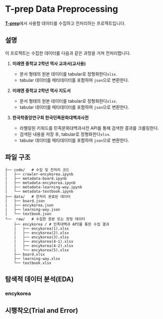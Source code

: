 # T-prep Data Preprocessing

[**T-prep**](https://github.com/INISW-6th/t-prep)에서 사용할 데이터를 수집하고 전처리하는 프로젝트입니다.

## 설명
이 프로젝트는 수집한 데이터를 다음과 같은 과정을 거쳐 전처리합니다.

1. **미래엔 중학교 2학년 역사 교과서(교사용)**
    - 문서 형태의 원본 데이터를 tabular로 정형화한다`xlsx`.
    - tabular 데이터를 메타데이터를 포함하여 `json`으로 변환한다.
   
2. **미래엔 중학교 2학년 역사 지도서**
    - 문서 형태의 원본 데이터를 tabular로 정형화한다`xlsx`.
    - tabular 데이터를 메타데이터를 포함하여 `json`으로 변환한다.

3. **한국학중앙연구회 한국민족문화대백과사전**
    - 라벨링된 키워드를 민족문화대백과사전 API를 통해 검색한 결과를 크롤링한다.
    - 검색된 내용을 저장 후, tabular로 정형화한다`xlsx`.
    - tabular 데이터를 메타데이터를 포함하여 `json`으로 변환한다.

## 파일 구조
```
├── code/   # 수집 및 전처리 코드
|   ├── crawler-encykorea.ipynb
|   ├── metadata-board.ipynb
|   ├── metadata-encykorea.ipynb
|   ├── metadata-learning-way.ipynb
|   └── metadata-textbook.ipynb
├── data/   # 전처리 완료된 데이터
|   ├── board.json
|   ├── encykorea.json
|   ├── learning-way.json
|   └── textbook.json
└──  raw/   # 수집한 원본 또는 정형 데이터
    ├── encykorea / # 민족대백과 API를 통한 수집 결과
    |   ├── encykorea(1).xlsx
    |   ├── encykorea(2).xlsx
    |   ├── encykorea(3).xlsx
    |   ├── encykorea(4-1).xlsx
    |   ├── encykorea(4-2).xlsx
    |   └── encykorea(5).xlsx
    ├── board.xlsx
    ├── learning-way.xlsx
    └── textbook.xlsx
```
<!--
- code: 수집 및 전처리 코드
   - `crawler-encykorea.ipynb`
   - `metadata-board.ipynb`
   - `metadata-encykorea.ipynb`
   - `metadata-learning-way.ipynb`
   - `metadata-textbook.ipynb`    
- data: 전처리 완료된 데이터
   - `board.json`
   - `encykorea.json`
   - `learning-way.json`
   - `textbook.json` 
- raw: 원본 또는 정형 데이터
   - `encykorea.xlsx`
   - `board.xlsx`
   - `learning-way.xlsx`
   - `textbook.xlsx`
-->

## 탐색적 데이터 분석(EDA)
### encykorea

## 시행착오(Trial and Error)
